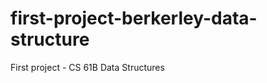 first-project-berkerley-data-structure
======================================

First project - CS 61B Data Structures
